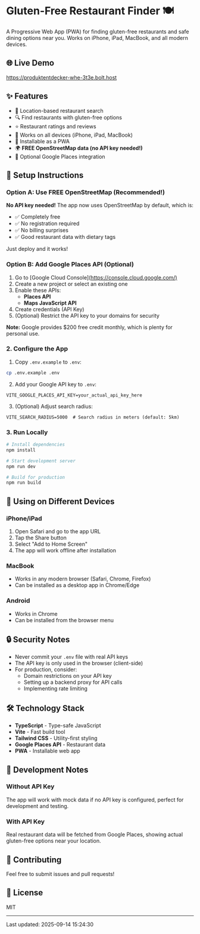 # Gluten-Free Restaurant Finder 🍽️

A Progressive Web App (PWA) for finding gluten-free restaurants and safe dining options near you. Works on iPhone, iPad, MacBook, and all modern devices.

## 🌐 Live Demo
<https://produktentdecker-whe-3t3e.bolt.host>

## ✨ Features
- 📍 Location-based restaurant search
- 🔍 Find restaurants with gluten-free options
- ⭐ Restaurant ratings and reviews
- 📱 Works on all devices (iPhone, iPad, MacBook)
- 💾 Installable as a PWA
- 🌍 **FREE OpenStreetMap data (no API key needed!)**
- 🔄 Optional Google Places integration

## 🚀 Setup Instructions

### Option A: Use FREE OpenStreetMap (Recommended!)
**No API key needed!** The app now uses OpenStreetMap by default, which is:
- ✅ Completely free
- ✅ No registration required
- ✅ No billing surprises
- ✅ Good restaurant data with dietary tags

Just deploy and it works!

### Option B: Add Google Places API (Optional)

1. Go to [Google Cloud Console](<https://console.cloud.google.com/)>
2. Create a new project or select an existing one
3. Enable these APIs:
   - **Places API**
   - **Maps JavaScript API**
4. Create credentials (API Key)
5. (Optional) Restrict the API key to your domains for security

**Note:** Google provides $200 free credit monthly, which is plenty for personal use.

### 2. Configure the App

1. Copy `.env.example` to `.env`:
```bash
cp .env.example .env
```

2. Add your Google API key to `.env`:
```
VITE_GOOGLE_PLACES_API_KEY=your_actual_api_key_here
```

3. (Optional) Adjust search radius:
```
VITE_SEARCH_RADIUS=5000  # Search radius in meters (default: 5km)
```

### 3. Run Locally

```bash
# Install dependencies
npm install

# Start development server
npm run dev

# Build for production
npm run build
```

## 📱 Using on Different Devices

### iPhone/iPad
1. Open Safari and go to the app URL
2. Tap the Share button
3. Select "Add to Home Screen"
4. The app will work offline after installation

### MacBook
- Works in any modern browser (Safari, Chrome, Firefox)
- Can be installed as a desktop app in Chrome/Edge

### Android
- Works in Chrome
- Can be installed from the browser menu

## 🔒 Security Notes

- Never commit your `.env` file with real API keys
- The API key is only used in the browser (client-side)
- For production, consider:
  - Domain restrictions on your API key
  - Setting up a backend proxy for API calls
  - Implementing rate limiting

## 🛠️ Technology Stack

- **TypeScript** - Type-safe JavaScript
- **Vite** - Fast build tool
- **Tailwind CSS** - Utility-first styling
- **Google Places API** - Restaurant data
- **PWA** - Installable web app

## 📝 Development Notes

### Without API Key
The app will work with mock data if no API key is configured, perfect for development and testing.

### With API Key
Real restaurant data will be fetched from Google Places, showing actual gluten-free options near your location.

## 🤝 Contributing

Feel free to submit issues and pull requests!

## 📄 License

MIT


---
Last updated: 2025-09-14 15:24:30
